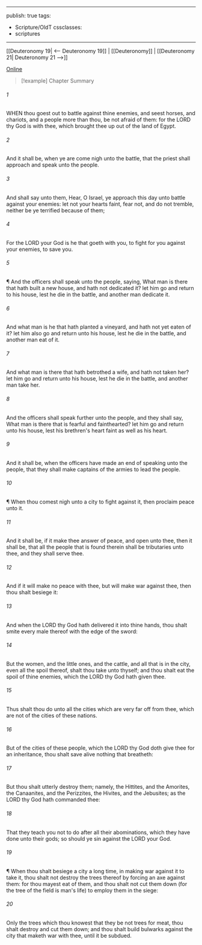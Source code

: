 

---
publish: true
tags:
  - Scripture/OldT
cssclasses:
  - scriptures
---
[[Deuteronomy 19| <-- Deuteronomy 19]] | [[Deuteronomy]] | [[Deuteronomy 21| Deuteronomy 21 -->]]

[Online](https://churchofjesuschrist.org/study/scriptures/ot/deut/20?lang=eng)

>[!example] Chapter Summary
>
###### 1
WHEN thou goest out to battle against thine enemies, and seest horses, and chariots, and a people more than thou, be not afraid of them: for the LORD thy God is with thee, which brought thee up out of the land of Egypt.
###### 2
And it shall be, when ye are come nigh unto the battle, that the priest shall approach and speak unto the people.
###### 3
And shall say unto them, Hear, O Israel, ye approach this day unto battle against your enemies: let not your hearts faint, fear not, and do not tremble, neither be ye terrified because of them;
###### 4
For the LORD your God is he that goeth with you, to fight for you against your enemies, to save you.
###### 5
¶ And the officers shall speak unto the people, saying, What man is there that hath built a new house, and hath not dedicated it?  let him go and return to his house, lest he die in the battle, and another man dedicate it.
###### 6
And what man is he that hath planted a vineyard, and hath not yet eaten of it?  let him also go and return unto his house, lest he die in the battle, and another man eat of it.
###### 7
And what man is there that hath betrothed a wife, and hath not taken her?  let him go and return unto his house, lest he die in the battle, and another man take her.
###### 8
And the officers shall speak further unto the people, and they shall say, What man is there that is fearful and fainthearted?  let him go and return unto his house, lest his brethren's heart faint as well as his heart.
###### 9
And it shall be, when the officers have made an end of speaking unto the people, that they shall make captains of the armies to lead the people.
###### 10
¶ When thou comest nigh unto a city to fight against it, then proclaim peace unto it.
###### 11
And it shall be, if it make thee answer of peace, and open unto thee, then it shall be, that all the people that is found therein shall be tributaries unto thee, and they shall serve thee.
###### 12
And if it will make no peace with thee, but will make war against thee, then thou shalt besiege it:
###### 13
And when the LORD thy God hath delivered it into thine hands, thou shalt smite every male thereof with the edge of the sword:
###### 14
But the women, and the little ones, and the cattle, and all that is in the city, even all the spoil thereof, shalt thou take unto thyself; and thou shalt eat the spoil of thine enemies, which the LORD thy God hath given thee.
###### 15
Thus shalt thou do unto all the cities which are very far off from thee, which are not of the cities of these nations.
###### 16
But of the cities of these people, which the LORD thy God doth give thee for an inheritance, thou shalt save alive nothing that breatheth:
###### 17
But thou shalt utterly destroy them; namely, the Hittites, and the Amorites, the Canaanites, and the Perizzites, the Hivites, and the Jebusites; as the LORD thy God hath commanded thee:
###### 18
That they teach you not to do after all their abominations, which they have done unto their gods; so should ye sin against the LORD your God.
###### 19
¶ When thou shalt besiege a city a long time, in making war against it to take it, thou shalt not destroy the trees thereof by forcing an axe against them: for thou mayest eat of them, and thou shalt not cut them down (for the tree of the field is man's life) to employ them in the siege:
###### 20
Only the trees which thou knowest that they be not trees for meat, thou shalt destroy and cut them down; and thou shalt build bulwarks against the city that maketh war with thee, until it be subdued.



